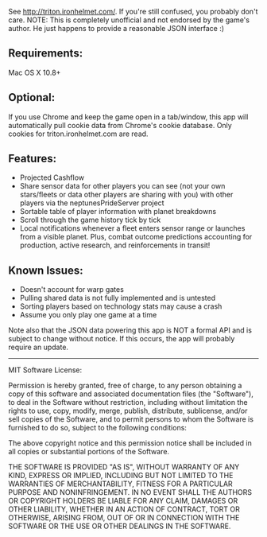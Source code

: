 See http://triton.ironhelmet.com/. If you're still confused, you probably don't care.
NOTE: This is completely unofficial and not endorsed by the game's author. He just happens to provide a reasonable JSON interface :)

Requirements:
-------------
Mac OS X 10.8+

Optional:
---------
If you use Chrome and keep the game open in a tab/window, this app will automatically pull cookie data from Chrome's cookie database. Only cookies for triton.ironhelmet.com are read.

Features:
---------
* Projected Cashflow
* Share sensor data for other players you can see (not your own stars/fleets or data other players are sharing with you) with other players via the neptunesPrideServer project
* Sortable table of player information with planet breakdowns
* Scroll through the game history tick by tick
* Local notifications whenever a fleet enters sensor range or launches from a visible planet. Plus, combat outcome predictions accounting for production, active research, and reinforcements in transit!

Known Issues:
-------------
* Doesn't account for warp gates
* Pulling shared data is not fully implemented and is untested
* Sorting players based on technology stats may cause a crash
* Assume you only play one game at a time

Note also that the JSON data powering this app is NOT a formal API and is subject to change without notice. If this occurs, the app will probably require an update.

***
MIT Software License:

Permission is hereby granted, free of charge, to any person obtaining a copy
of this software and associated documentation files (the "Software"), to deal
in the Software without restriction, including without limitation the rights
to use, copy, modify, merge, publish, distribute, sublicense, and/or sell
copies of the Software, and to permit persons to whom the Software is
furnished to do so, subject to the following conditions:

The above copyright notice and this permission notice shall be included in
all copies or substantial portions of the Software.

THE SOFTWARE IS PROVIDED "AS IS", WITHOUT WARRANTY OF ANY KIND, EXPRESS OR
IMPLIED, INCLUDING BUT NOT LIMITED TO THE WARRANTIES OF MERCHANTABILITY,
FITNESS FOR A PARTICULAR PURPOSE AND NONINFRINGEMENT. IN NO EVENT SHALL THE
AUTHORS OR COPYRIGHT HOLDERS BE LIABLE FOR ANY CLAIM, DAMAGES OR OTHER
LIABILITY, WHETHER IN AN ACTION OF CONTRACT, TORT OR OTHERWISE, ARISING FROM,
OUT OF OR IN CONNECTION WITH THE SOFTWARE OR THE USE OR OTHER DEALINGS IN
THE SOFTWARE.